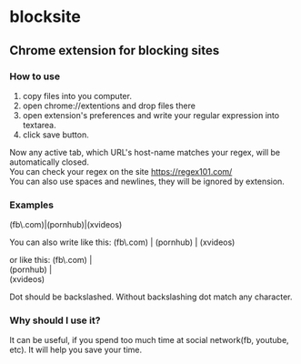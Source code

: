 # blocksite
## Chrome extension for blocking sites
### How to use
1. copy files into you computer.
2. open chrome://extentions and drop files there
3. open extension's preferences and write your regular expression into textarea.
4. click save button.  

Now any active tab, which URL's host-name matches your regex, will be automatically closed.  
You can check your regex on the site https://regex101.com/  
You can also use spaces and newlines, they will be ignored by extension.  

### Examples
(fb\\.com)|(pornhub)|(xvideos)

You can also write like this:
(fb\\.com) | (pornhub) | (xvideos)

or like this:
(fb\\.com) |  
(pornhub) |  
(xvideos) 

Dot should be backslashed. Without backslashing dot match any character.

### Why should I use it?
It can be useful, if you spend too much time at social network(fb, youtube, etc). It will help you save your time. 

